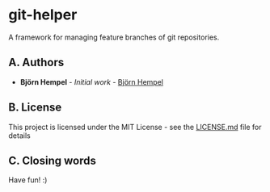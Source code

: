 # git-helper

A framework for managing feature branches of git repositories.

## A. Authors

* **Björn Hempel** - *Initial work* - [Björn Hempel](https://github.com/bjoern-hempel)

## B. License

This project is licensed under the MIT License - see the [LICENSE.md](LICENSE.md) file for details

## C. Closing words

Have fun! :)
